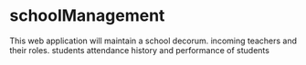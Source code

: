 # schoolManagement
This web application will maintain a school decorum. incoming teachers and their roles. students attendance history and performance of students
